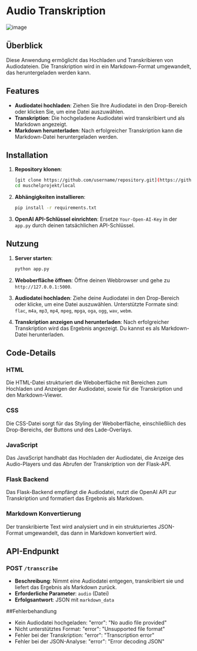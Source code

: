 # Audio Transkription

![image](https://github.com/user-attachments/assets/7891002e-f2fe-4ac0-af7e-ec8b2f3853c8)


## Überblick
Diese Anwendung ermöglicht das Hochladen und Transkribieren von Audiodateien. Die Transkription wird in ein Markdown-Format umgewandelt, das heruntergeladen werden kann.

## Features
- **Audiodatei hochladen**: Ziehen Sie Ihre Audiodatei in den Drop-Bereich oder klicken Sie, um eine Datei auszuwählen.
- **Transkription**: Die hochgeladene Audiodatei wird transkribiert und als Markdown angezeigt.
- **Markdown herunterladen**: Nach erfolgreicher Transkription kann die Markdown-Datei heruntergeladen werden.

## Installation

1. **Repository klonen**:
    ```bash
    [git clone https://github.com/username/repository.git](https://github.com/bCommonsLAB/muschelprojekt.git)
    cd muschelprojekt/local
    ```

2. **Abhängigkeiten installieren**:
    ```bash
    pip install -r requirements.txt
    ```

3. **OpenAI API-Schlüssel einrichten**:
    Ersetze `Your-Open-AI-Key` in der `app.py` durch deinen tatsächlichen API-Schlüssel.

## Nutzung

1. **Server starten**:
    ```bash
    python app.py
    ```

2. **Weboberfläche öffnen**:
    Öffne deinen Webbrowser und gehe zu `http://127.0.0.1:5000`.

3. **Audiodatei hochladen**:
    Ziehe deine Audiodatei in den Drop-Bereich oder klicke, um eine Datei auszuwählen. Unterstützte Formate sind: `flac`, `m4a`, `mp3`, `mp4`, `mpeg`, `mpga`, `oga`, `ogg`, `wav`, `webm`.

4. **Transkription anzeigen und herunterladen**:
    Nach erfolgreicher Transkription wird das Ergebnis angezeigt. Du kannst es als Markdown-Datei herunterladen.

## Code-Details

### HTML

Die HTML-Datei strukturiert die Weboberfläche mit Bereichen zum Hochladen und Anzeigen der Audiodatei, sowie für die Transkription und den Markdown-Viewer.

### CSS

Die CSS-Datei sorgt für das Styling der Weboberfläche, einschließlich des Drop-Bereichs, der Buttons und des Lade-Overlays.

### JavaScript

Das JavaScript handhabt das Hochladen der Audiodatei, die Anzeige des Audio-Players und das Abrufen der Transkription von der Flask-API.

### Flask Backend

Das Flask-Backend empfängt die Audiodatei, nutzt die OpenAI API zur Transkription und formatiert das Ergebnis als Markdown.

### Markdown Konvertierung

Der transkribierte Text wird analysiert und in ein strukturiertes JSON-Format umgewandelt, das dann in Markdown konvertiert wird.

## API-Endpunkt

### POST `/transcribe`
- **Beschreibung**: Nimmt eine Audiodatei entgegen, transkribiert sie und liefert das Ergebnis als Markdown zurück.
- **Erforderliche Parameter**: `audio` (Datei)
- **Erfolgsantwort**: JSON mit `markdown_data`



##Fehlerbehandlung
- Kein Audiodatei hochgeladen: "error": "No audio file provided"
- Nicht unterstütztes Format: "error": "Unsupported file format"
- Fehler bei der Transkription: "error": "Transcription error"
- Fehler bei der JSON-Analyse: "error": "Error decoding JSON"
